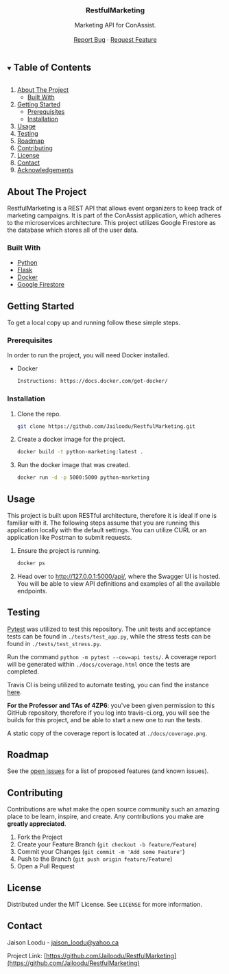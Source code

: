 <p align="center">

  <h3 align="center">RestfulMarketing</h3>

  <p align="center">
    Marketing API for ConAssist.
    <br />
    <br />
    <a href="https://github.com/Jailoodu/RestfulMarketing/issues">Report Bug</a>
    ·
    <a href="https://github.com/Jailoodu/RestfulMarketing/issues">Request Feature</a>
  </p>
</p>

<!-- TABLE OF CONTENTS -->
<details open="open">
  <summary><h2 style="display: inline-block">Table of Contents</h2></summary>
  <ol>
    <li>
      <a href="#about-the-project">About The Project</a>
      <ul>
        <li><a href="#built-with">Built With</a></li>
      </ul>
    </li>
    <li>
      <a href="#getting-started">Getting Started</a>
      <ul>
        <li><a href="#prerequisites">Prerequisites</a></li>
        <li><a href="#installation">Installation</a></li>
      </ul>
    </li>
    <li><a href="#usage">Usage</a></li>
    <li><a href="#testing">Testing</a></li>
    <li><a href="#roadmap">Roadmap</a></li>
    <li><a href="#contributing">Contributing</a></li>
    <li><a href="#license">License</a></li>
    <li><a href="#contact">Contact</a></li>
    <li><a href="#acknowledgements">Acknowledgements</a></li>
  </ol>
</details>



<!-- ABOUT THE PROJECT -->
## About The Project

RestfulMarketing is a REST API that allows event organizers to keep track of marketing campaigns. It is part of the ConAssist application, which adheres to the microservices architecture. This project utilizes Google Firestore as the database which stores all of the user data.


### Built With

* [Python]()
* [Flask]()
* [Docker]()
* [Google Firestore]()


<!-- GETTING STARTED -->
## Getting Started

To get a local copy up and running follow these simple steps.

### Prerequisites

In order to run the project, you will need Docker installed.
* Docker
  ```sh
  Instructions: https://docs.docker.com/get-docker/
  ```
  
### Installation

1. Clone the repo.
   ```sh
   git clone https://github.com/Jailoodu/RestfulMarketing.git
   ```
   
2. Create a docker image for the project.
   ```sh
   docker build -t python-marketing:latest . 
   ```
   
3. Run the docker image that was created.
   ```sh
   docker run -d -p 5000:5000 python-marketing 
   ```

<!-- USAGE EXAMPLES -->
## Usage

This project is built upon RESTful architecture, therefore it is ideal if one is familiar with it. The following steps assume that you are running this application locally with the default settings. You can utilize CURL or an application like Postman to submit requests.

1. Ensure the project is running.
   ```sh
   docker ps
   ```

2. Head over to http://127.0.0.1:5000/api/, where the Swagger UI is hosted. You will be able to view API definitions and examples of all the available endpoints.

## Testing

[Pytest](https://docs.pytest.org/en/stable/) was utilized to test this repository. The unit tests and acceptance tests can be found in `./tests/test_app.py`, while the 
stress tests can be found in `./tests/test_stress.py`. 

Run the command `python -m pytest --cov=api tests/`. A coverage report will be generated within `./docs/coverage.html` once the tests are completed.

Travis CI is being utilized to automate testing, you can find the instance [here](https://travis-ci.org/github/Jailoodu/RestfulMarketing).

**For the Professor and TAs of 4ZP6**: you've been given permission to this GitHub repository, therefore if you log into travis-ci.org, you will see the builds for this project, and be able to start a new one to run the tests. 

A static copy of the coverage report is located at `./docs/coverage.png`.


<!-- ROADMAP -->
## Roadmap

See the [open issues](https://github.com/Jailoodu/RestfulMarketing/issues) for a list of proposed features (and known issues).



<!-- CONTRIBUTING -->
## Contributing

Contributions are what make the open source community such an amazing place to be learn, inspire, and create. Any contributions you make are **greatly appreciated**.

1. Fork the Project
2. Create your Feature Branch (`git checkout -b feature/Feature`)
3. Commit your Changes (`git commit -m 'Add some Feature'`)
4. Push to the Branch (`git push origin feature/Feature`)
5. Open a Pull Request



<!-- LICENSE -->
## License

Distributed under the MIT License. See `LICENSE` for more information.



<!-- CONTACT -->
## Contact

Jaison Loodu - jaison_loodu@yahoo.ca

Project Link: [https://github.com/Jailoodu/RestfulMarketing](https://github.com/Jailoodu/RestfulMarketing)





<!-- MARKDOWN LINKS & IMAGES -->
<!-- https://www.markdownguide.org/basic-syntax/#reference-style-links -->
[contributors-shield]: https://img.shields.io/github/contributors/github_username/repo.svg?style=for-the-badge
[contributors-url]: https://github.com/github_username/repo/graphs/contributors
[forks-shield]: https://img.shields.io/github/forks/github_username/repo.svg?style=for-the-badge
[forks-url]: https://github.com/github_username/repo/network/members
[stars-shield]: https://img.shields.io/github/stars/github_username/repo.svg?style=for-the-badge
[stars-url]: https://github.com/github_username/repo/stargazers
[issues-shield]: https://img.shields.io/github/issues/github_username/repo.svg?style=for-the-badge
[issues-url]: https://github.com/github_username/repo/issues
[license-shield]: https://img.shields.io/github/license/github_username/repo.svg?style=for-the-badge
[license-url]: https://github.com/github_username/repo/blob/master/LICENSE.txt
[linkedin-shield]: https://img.shields.io/badge/-LinkedIn-black.svg?style=for-the-badge&logo=linkedin&colorB=555
[linkedin-url]: https://linkedin.com/in/github_username
